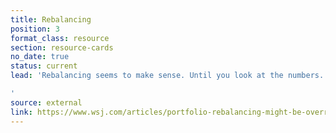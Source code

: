 ```yaml
---
title: Rebalancing
position: 3
format_class: resource
section: resource-cards
no_date: true
status: current
lead: 'Rebalancing seems to make sense. Until you look at the numbers.

'
source: external
link: https://www.wsj.com/articles/portfolio-rebalancing-might-be-overrated-1483931101
---
```


